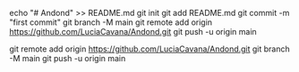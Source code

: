 echo "# Andond" >> README.md
git init
git add README.md
git commit -m "first commit"
git branch -M main
git remote add origin https://github.com/LuciaCavana/Andond.git
git push -u origin main

git remote add origin https://github.com/LuciaCavana/Andond.git
git branch -M main
git push -u origin main